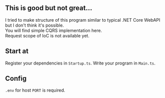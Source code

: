 ## This is good but not great...

I tried to make structure of this program similar to typical .NET Core WebAPI but I don't think it's possible.  
You will find simple CQRS implementation here.  
Request scope of IoC is not available yet.  

## Start at

Register your dependencies in `Startup.ts`.
Write your program in `Main.ts`.

## Config

`.env` for host `PORT` is required.